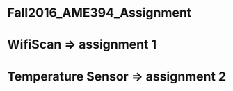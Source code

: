 # Fall2016_AME394_Assignment
# WifiScan            => assignment 1
# Temperature Sensor  => assignment 2
